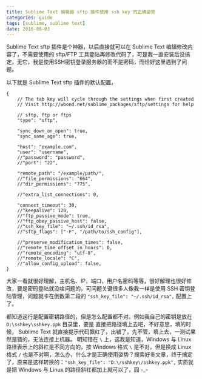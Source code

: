 ```yaml
---
title: Sublime Text 编辑器 sftp 插件使用 ssh key 的正确姿势
categories: guide
tags: [sublime, sublime text]
date: 2016-06-03
---
```


Sublime Text sftp 插件是个神器，以后直接就可以在 Sublime Text 编辑修改内容了，不需要使用的 sftp/FTP 工具登陆再修改代码了，可是我一直安装后没搞定，无它，我是使用SSH密钥登录服务器的而不是密码，而恰好这里遇到了问题。

以下就是 Sublime Text sftp 插件的默认配置， 

```
{
    // The tab key will cycle through the settings when first created
    // Visit http://wbond.net/sublime_packages/sftp/settings for help
    
    // sftp, ftp or ftps
    "type": "sftp",

    "sync_down_on_open": true,
    "sync_same_age": true,
    
    "host": "example.com",
    "user": "username",
    //"password": "password",
    //"port": "22",
    
    "remote_path": "/example/path/",
    //"file_permissions": "664",
    //"dir_permissions": "775",
    
    //"extra_list_connections": 0,

    "connect_timeout": 30,
    //"keepalive": 120,
    //"ftp_passive_mode": true,
    //"ftp_obey_passive_host": false,
    //"ssh_key_file": "~/.ssh/id_rsa",
    //"sftp_flags": ["-F", "/path/to/ssh_config"],
    
    //"preserve_modification_times": false,
    //"remote_time_offset_in_hours": 0,
    //"remote_encoding": "utf-8",
    //"remote_locale": "C",
    //"allow_config_upload": false,
}
```

大家一看就很好理解，主机名、IP，端口，用户名密码等等，很好解理也很好修改，要是密码登陆就没啥问题的，可问题关键很多人像我一样是使用 SSH 密钥登陆管理，问题就卡在倒数第二段的 `"ssh_key_file": "~/.ssh/id_rsa",` 配置上了。

都知道这行是配置密钥路径的，但是怎么配置都不对。例如我自己的密钥是放在 `D:\sshkey\sshkey.ppk` 目录里，要是 直接把路径填上去吧，不好意思，填的时候， Sublime Text 就直接提示代码飘红了，出错了，先不管，填上去，一测试果然是错的，无法连接上机器。 明知错在  `\` 上，这我是知道，Windows 与 Linux 路径表示上的斜杠是不同方向的，按 Windows 格式  `\` 是不对，但是换成 Linux 格式  `/` 也是不对啊，怎么办，什么才是正确使用姿势？搜索好多文章，终于搞定了，原来是这样转换的：`"ssh_key_file": "D:\/sshkey\/sshkey.ppk",`  实质就是把 Windows 与 Linux 的路径斜杠都加上就可以了，囧 -_-